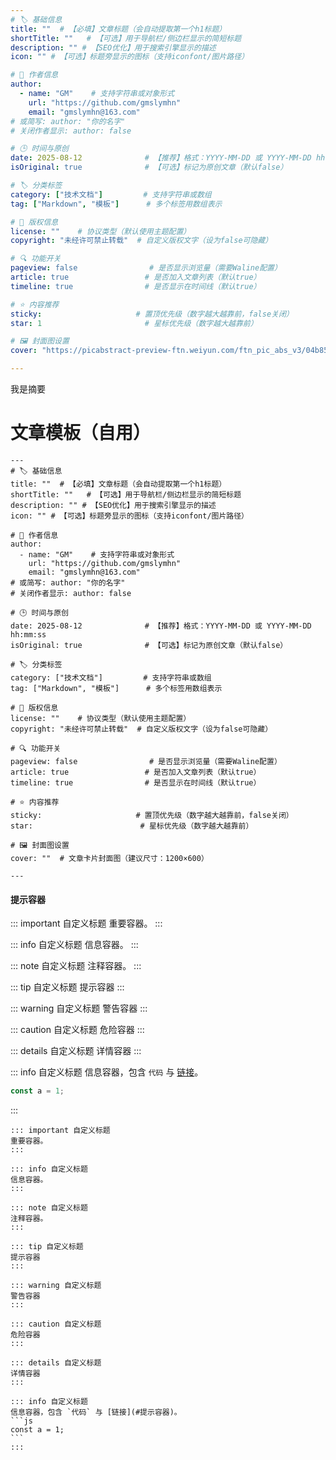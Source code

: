 ```yaml
---
# 🏷️ 基础信息
title: ""  # 【必填】文章标题（会自动提取第一个h1标题）
shortTitle: ""   # 【可选】用于导航栏/侧边栏显示的简短标题
description: "" # 【SEO优化】用于搜索引擎显示的描述
icon: "" # 【可选】标题旁显示的图标（支持iconfont/图片路径）

# 👤 作者信息
author: 
  - name: "GM"    # 支持字符串或对象形式
    url: "https://github.com/gmslymhn" 
    email: "gmslymhn@163.com"
# 或简写: author: "你的名字" 
# 关闭作者显示: author: false

# 🕒 时间与原创
date: 2025-08-12              # 【推荐】格式：YYYY-MM-DD 或 YYYY-MM-DD hh:mm:ss
isOriginal: true              # 【可选】标记为原创文章（默认false）

# 🏷️ 分类标签
category: ["技术文档"]         # 支持字符串或数组
tag: ["Markdown", "模板"]      # 多个标签用数组表示

# 📜 版权信息
license: ""    # 协议类型（默认使用主题配置）
copyright: "未经许可禁止转载"  # 自定义版权文字（设为false可隐藏）

# 🔍 功能开关
pageview: false                # 是否显示浏览量（需要Waline配置）
article: true                 # 是否加入文章列表（默认true）
timeline: true                # 是否显示在时间线（默认true）

# ⭐ 内容推荐
sticky:                     # 置顶优先级（数字越大越靠前，false关闭）
star: 1                       # 星标优先级（数字越大越靠前）

# 🖼️ 封面图设置
cover: "https://picabstract-preview-ftn.weiyun.com/ftn_pic_abs_v3/04b85312f3643fea1fb3f414e5418b144210e3d33142dbb7ffd2b1bac1f4e7b80016a153b24598741c3ab381725a4efb?pictype=scale&from=30013&version=3.3.3.3&fname=2024-09-11Jdamk.png&size=1000"  # 文章卡片封面图（建议尺寸：1200×600）

---
```

我是摘要
<!-- more -->
# 文章模板（自用）


```
---
# 🏷️ 基础信息
title: ""  # 【必填】文章标题（会自动提取第一个h1标题）
shortTitle: ""   # 【可选】用于导航栏/侧边栏显示的简短标题
description: "" # 【SEO优化】用于搜索引擎显示的描述
icon: "" # 【可选】标题旁显示的图标（支持iconfont/图片路径）

# 👤 作者信息
author: 
  - name: "GM"    # 支持字符串或对象形式
    url: "https://github.com/gmslymhn" 
    email: "gmslymhn@163.com"
# 或简写: author: "你的名字" 
# 关闭作者显示: author: false

# 🕒 时间与原创
date: 2025-08-12              # 【推荐】格式：YYYY-MM-DD 或 YYYY-MM-DD hh:mm:ss
isOriginal: true              # 【可选】标记为原创文章（默认false）

# 🏷️ 分类标签
category: ["技术文档"]         # 支持字符串或数组
tag: ["Markdown", "模板"]      # 多个标签用数组表示

# 📜 版权信息
license: ""    # 协议类型（默认使用主题配置）
copyright: "未经许可禁止转载"  # 自定义版权文字（设为false可隐藏）

# 🔍 功能开关
pageview: false                # 是否显示浏览量（需要Waline配置）
article: true                 # 是否加入文章列表（默认true）
timeline: true                # 是否显示在时间线（默认true）

# ⭐ 内容推荐
sticky:                     # 置顶优先级（数字越大越靠前，false关闭）
star:                        # 星标优先级（数字越大越靠前）

# 🖼️ 封面图设置
cover: ""  # 文章卡片封面图（建议尺寸：1200×600）

---
```

#### 提示容器

::: important 自定义标题
重要容器。
:::

::: info 自定义标题
信息容器。
:::

::: note 自定义标题
注释容器。
:::

::: tip 自定义标题
提示容器
:::

::: warning 自定义标题
警告容器
:::

::: caution 自定义标题
危险容器
:::

::: details 自定义标题
详情容器
:::

::: info 自定义标题
信息容器，包含 `代码` 与 [链接](#提示容器)。
```js
const a = 1;
```
:::



````
::: important 自定义标题
重要容器。
:::

::: info 自定义标题
信息容器。
:::

::: note 自定义标题
注释容器。
:::

::: tip 自定义标题
提示容器
:::

::: warning 自定义标题
警告容器
:::

::: caution 自定义标题
危险容器
:::

::: details 自定义标题
详情容器
:::

::: info 自定义标题
信息容器，包含 `代码` 与 [链接](#提示容器)。
```js
const a = 1;
```
:::
````
